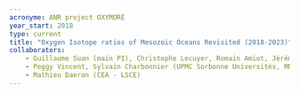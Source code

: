 ```yaml
---
acronyme: ANR project OXYMORE
year_start: 2018
type: current
title: "Oxygen Isotope ratios of Mesozoic Oceans Revisited (2018-2023)"
collaborators:
    - Guillaume Suan (main PI), Christophe Lecuyer, Romain Amiot, Jérémy Martin (LGLTPE - U. Lyon)
    - Peggy Vincent, Sylvain Charbonnier (UPMC Sorbonne Universités, MNHN)
    - Mathieu Daeron (CEA - LSCE)
---
```

